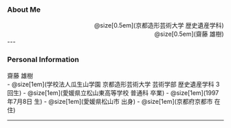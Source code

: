 ### About Me

<div style="text-align: right">
  @size[0.5em](京都造形芸術大学 歴史遺産学科)<br>
  @size[0.5em](齋藤 雄樹)
</div>
---

### Personal Information

<div style="text-align: left">
  齋藤 雄樹
</div>
- @size[1em](学校法人瓜生山学園 京都造形芸術大学 芸術学部 歴史遺産学科 3回生)
- @size[1em](愛媛県立松山東高等学校 普通科 卒業)
- @size[1em](1997年7月8日 生)
- @size[1em](愛媛県松山市 出身)
- @size[1em](京都府京都市 在住)

---
